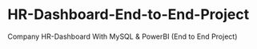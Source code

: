 # HR-Dashboard-End-to-End-Project
Company HR-Dashboard With MySQL &amp; PowerBI (End to End Project)
